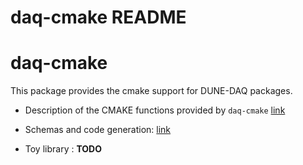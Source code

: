 # daq-cmake README
# daq-cmake

This package provides the cmake support for DUNE-DAQ packages.


* Description of the CMAKE functions provided by `daq-cmake` [link](CmakeFunctions.md)

* Schemas and code generation: [link](SchemaAndCodeGen.md)

* Toy library : **TODO**


